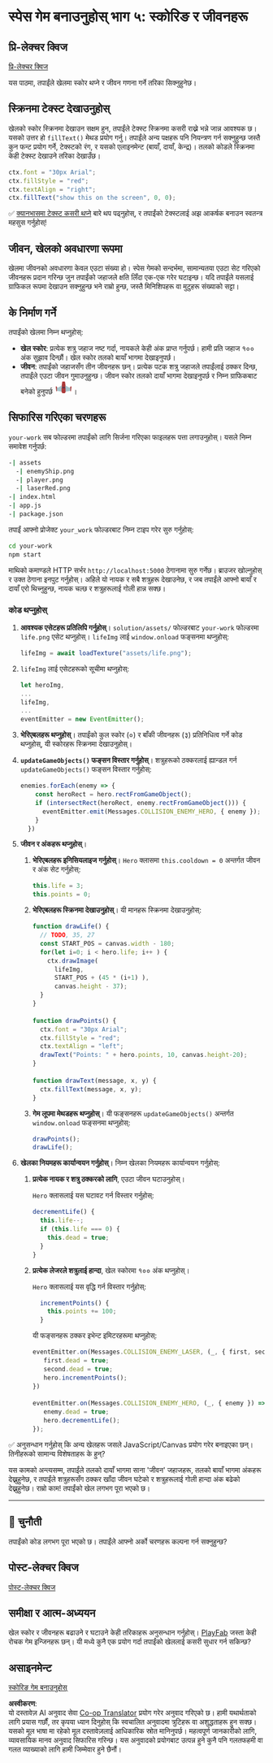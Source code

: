 <!--
CO_OP_TRANSLATOR_METADATA:
{
  "original_hash": "4e8250db84b027c9ff816b4e4c093457",
  "translation_date": "2025-08-25T22:04:30+00:00",
  "source_file": "6-space-game/5-keeping-score/README.md",
  "language_code": "ne"
}
-->
# स्पेस गेम बनाउनुहोस् भाग ५: स्कोरिङ र जीवनहरू

## प्रि-लेक्चर क्विज

[प्रि-लेक्चर क्विज](https://ff-quizzes.netlify.app/web/quiz/37)

यस पाठमा, तपाईंले खेलमा स्कोर थप्ने र जीवन गणना गर्ने तरिका सिक्नुहुनेछ।

## स्क्रिनमा टेक्स्ट देखाउनुहोस्

खेलको स्कोर स्क्रिनमा देखाउन सक्षम हुन, तपाईंले टेक्स्ट स्क्रिनमा कसरी राख्ने भन्ने जान्न आवश्यक छ। यसको उत्तर हो `fillText()` मेथड प्रयोग गर्नु। तपाईंले अन्य पक्षहरू पनि नियन्त्रण गर्न सक्नुहुन्छ जस्तै कुन फन्ट प्रयोग गर्ने, टेक्स्टको रंग, र यसको एलाइनमेन्ट (बायाँ, दायाँ, केन्द्र)। तलको कोडले स्क्रिनमा केही टेक्स्ट देखाउने तरिका देखाउँछ।

```javascript
ctx.font = "30px Arial";
ctx.fillStyle = "red";
ctx.textAlign = "right";
ctx.fillText("show this on the screen", 0, 0);
```

✅ [क्यानभासमा टेक्स्ट कसरी थप्ने](https://developer.mozilla.org/docs/Web/API/Canvas_API/Tutorial/Drawing_text) बारे थप पढ्नुहोस्, र तपाईंको टेक्स्टलाई अझ आकर्षक बनाउन स्वतन्त्र महसुस गर्नुहोस्!

## जीवन, खेलको अवधारणा रूपमा

खेलमा जीवनको अवधारणा केवल एउटा संख्या हो। स्पेस गेमको सन्दर्भमा, सामान्यतया एउटा सेट गरिएको जीवनहरू प्रदान गरिन्छ जुन तपाईंको जहाजले क्षति लिँदा एक-एक गरेर घटाइन्छ। यदि तपाईंले यसलाई ग्राफिकल रूपमा देखाउन सक्नुहुन्छ भने राम्रो हुन्छ, जस्तै मिनिशिपहरू वा मुटुहरू संख्याको सट्टा।

## के निर्माण गर्ने

तपाईंको खेलमा निम्न थप्नुहोस्:

- **खेल स्कोर**: प्रत्येक शत्रु जहाज नष्ट गर्दा, नायकले केही अंक प्राप्त गर्नुपर्छ। हामी प्रति जहाज १०० अंक सुझाव दिन्छौं। खेल स्कोर तलको बायाँ भागमा देखाइनुपर्छ।
- **जीवन**: तपाईंको जहाजसँग तीन जीवनहरू छन्। प्रत्येक पटक शत्रु जहाजले तपाईंलाई ठक्कर दिन्छ, तपाईंले एउटा जीवन गुमाउनुहुन्छ। जीवन स्कोर तलको दायाँ भागमा देखाइनुपर्छ र निम्न ग्राफिकबाट बनेको हुनुपर्छ ![जीवन छवि](../../../../translated_images/life.6fb9f50d53ee0413cd91aa411f7c296e10a1a6de5c4a4197c718b49bf7d63ebf.ne.png)।

## सिफारिस गरिएका चरणहरू

`your-work` सब फोल्डरमा तपाईंको लागि सिर्जना गरिएका फाइलहरू पत्ता लगाउनुहोस्। यसले निम्न समावेश गर्नुपर्छ:

```bash
-| assets
  -| enemyShip.png
  -| player.png
  -| laserRed.png
-| index.html
-| app.js
-| package.json
```

तपाईं आफ्नो प्रोजेक्ट `your_work` फोल्डरबाट निम्न टाइप गरेर सुरु गर्नुहोस्:

```bash
cd your-work
npm start
```

माथिको कमाण्डले HTTP सर्भर `http://localhost:5000` ठेगानामा सुरु गर्नेछ। ब्राउजर खोल्नुहोस् र उक्त ठेगाना इनपुट गर्नुहोस्। अहिले यो नायक र सबै शत्रुहरू देखाउनेछ, र जब तपाईंले आफ्नो बायाँ र दायाँ एरो थिच्नुहुन्छ, नायक चल्छ र शत्रुहरूलाई गोली हान्न सक्छ।

### कोड थप्नुहोस्

1. **आवश्यक एसेटहरू प्रतिलिपि गर्नुहोस्**। `solution/assets/` फोल्डरबाट `your-work` फोल्डरमा `life.png` एसेट थप्नुहोस्। `lifeImg` लाई `window.onload` फङ्सनमा थप्नुहोस्:

    ```javascript
    lifeImg = await loadTexture("assets/life.png");
    ```

1. `lifeImg` लाई एसेटहरूको सूचीमा थप्नुहोस्:

    ```javascript
    let heroImg,
    ...
    lifeImg,
    ...
    eventEmitter = new EventEmitter();
    ```
  
2. **भेरिएबलहरू थप्नुहोस्**। तपाईंको कुल स्कोर (०) र बाँकी जीवनहरू (३) प्रतिनिधित्व गर्ने कोड थप्नुहोस्, यी स्कोरहरू स्क्रिनमा देखाउनुहोस्।

3. **`updateGameObjects()` फङ्सन विस्तार गर्नुहोस्**। शत्रुहरूको ठक्करलाई ह्यान्डल गर्न `updateGameObjects()` फङ्सन विस्तार गर्नुहोस्:

    ```javascript
    enemies.forEach(enemy => {
        const heroRect = hero.rectFromGameObject();
        if (intersectRect(heroRect, enemy.rectFromGameObject())) {
          eventEmitter.emit(Messages.COLLISION_ENEMY_HERO, { enemy });
        }
      })
    ```

4. **जीवन र अंकहरू थप्नुहोस्**। 
   1. **भेरिएबलहरू इनिसियलाइज गर्नुहोस्**। `Hero` क्लासमा `this.cooldown = 0` अन्तर्गत जीवन र अंक सेट गर्नुहोस्:

        ```javascript
        this.life = 3;
        this.points = 0;
        ```

   1. **भेरिएबलहरू स्क्रिनमा देखाउनुहोस्**। यी मानहरू स्क्रिनमा देखाउनुहोस्:

        ```javascript
        function drawLife() {
          // TODO, 35, 27
          const START_POS = canvas.width - 180;
          for(let i=0; i < hero.life; i++ ) {
            ctx.drawImage(
              lifeImg, 
              START_POS + (45 * (i+1) ), 
              canvas.height - 37);
          }
        }
        
        function drawPoints() {
          ctx.font = "30px Arial";
          ctx.fillStyle = "red";
          ctx.textAlign = "left";
          drawText("Points: " + hero.points, 10, canvas.height-20);
        }
        
        function drawText(message, x, y) {
          ctx.fillText(message, x, y);
        }

        ```

   1. **गेम लूपमा मेथडहरू थप्नुहोस्**। यी फङ्सनहरू `updateGameObjects()` अन्तर्गत `window.onload` फङ्सनमा थप्नुहोस्:

        ```javascript
        drawPoints();
        drawLife();
        ```

1. **खेलका नियमहरू कार्यान्वयन गर्नुहोस्**। निम्न खेलका नियमहरू कार्यान्वयन गर्नुहोस्:

   1. **प्रत्येक नायक र शत्रु ठक्करको लागि**, एउटा जीवन घटाउनुहोस्।
   
      `Hero` क्लासलाई यस घटावट गर्न विस्तार गर्नुहोस्:

        ```javascript
        decrementLife() {
          this.life--;
          if (this.life === 0) {
            this.dead = true;
          }
        }
        ```

   2. **प्रत्येक लेजरले शत्रुलाई हान्दा**, खेल स्कोरमा १०० अंक थप्नुहोस्।

      `Hero` क्लासलाई यस वृद्धि गर्न विस्तार गर्नुहोस्:
    
        ```javascript
          incrementPoints() {
            this.points += 100;
          }
        ```

        यी फङ्सनहरू ठक्कर इभेन्ट इमिटरहरूमा थप्नुहोस्:

        ```javascript
        eventEmitter.on(Messages.COLLISION_ENEMY_LASER, (_, { first, second }) => {
           first.dead = true;
           second.dead = true;
           hero.incrementPoints();
        })

        eventEmitter.on(Messages.COLLISION_ENEMY_HERO, (_, { enemy }) => {
           enemy.dead = true;
           hero.decrementLife();
        });
        ```

✅ अनुसन्धान गर्नुहोस् कि अन्य खेलहरू जसले JavaScript/Canvas प्रयोग गरेर बनाइएका छन्। तिनीहरूको सामान्य विशेषताहरू के हुन्?

यस कामको अन्त्यसम्म, तपाईंले तलको दायाँ भागमा साना 'जीवन' जहाजहरू, तलको बायाँ भागमा अंकहरू देख्नुहुनेछ, र तपाईंले शत्रुहरूसँग ठक्कर खाँदा जीवन घटेको र शत्रुहरूलाई गोली हान्दा अंक बढेको देख्नुहुनेछ। राम्रो काम! तपाईंको खेल लगभग पूरा भएको छ।

---

## 🚀 चुनौती

तपाईंको कोड लगभग पूरा भएको छ। तपाईंले आफ्नो अर्को चरणहरू कल्पना गर्न सक्नुहुन्छ?

## पोस्ट-लेक्चर क्विज

[पोस्ट-लेक्चर क्विज](https://ff-quizzes.netlify.app/web/quiz/38)

## समीक्षा र आत्म-अध्ययन

खेल स्कोर र जीवनहरू बढाउने र घटाउने केही तरिकाहरू अनुसन्धान गर्नुहोस्। [PlayFab](https://playfab.com) जस्ता केही रोचक गेम इन्जिनहरू छन्। यी मध्ये कुनै एक प्रयोग गर्दा तपाईंको खेललाई कसरी सुधार गर्न सकिन्छ?

## असाइनमेन्ट

[स्कोरिङ गेम बनाउनुहोस्](assignment.md)

**अस्वीकरण**:  
यो दस्तावेज़ AI अनुवाद सेवा [Co-op Translator](https://github.com/Azure/co-op-translator) प्रयोग गरेर अनुवाद गरिएको छ। हामी यथार्थताको लागि प्रयास गर्छौं, तर कृपया ध्यान दिनुहोस् कि स्वचालित अनुवादमा त्रुटिहरू वा अशुद्धताहरू हुन सक्छ। यसको मूल भाषा मा रहेको मूल दस्तावेज़लाई आधिकारिक स्रोत मानिनुपर्छ। महत्वपूर्ण जानकारीको लागि, व्यावसायिक मानव अनुवाद सिफारिस गरिन्छ। यस अनुवादको प्रयोगबाट उत्पन्न हुने कुनै पनि गलतफहमी वा गलत व्याख्याको लागि हामी जिम्मेवार हुने छैनौं।